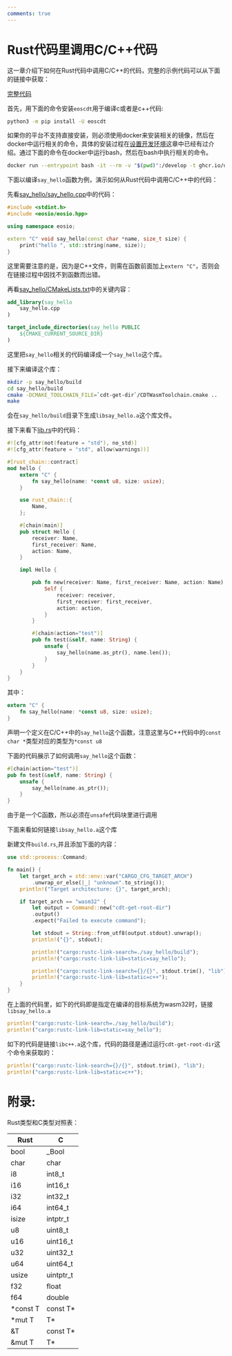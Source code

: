 ```yaml
---
comments: true
---
```


# Rust代码里调用C/C++代码

这一章介绍下如何在Rust代码中调用C/C++的代码，完整的示例代码可以从下面的链接中获取：

[完整代码](https://github.com/learnforpractice/rscdk-book/tree/master/examples/testcallcpp)

首先，用下面的命令安装`eoscdt`用于编译c或者是c++代码:

```bash
python3 -m pip install -U eoscdt
```

如果你的平台不支持直接安装，则必须使用docker来安装相关的镜像，然后在docker中运行相关的命令，具体的安装过程在[设置开发环境](./env.zh.md)这章中已经有过介绍。通过下面的命令在docker中运行bash，然后在bash中执行相关的命令。

```bash
docker run --entrypoint bash -it --rm -v "$(pwd)":/develop -t ghcr.io/uuosio/scdk
```

下面以编译`say_hello`函数为例，演示如何从Rust代码中调用C/C++中的代码：

先看[say_hello/say_hello.cpp](https://github.com/learnforpractice/rscdk-book/blob/master/examples/testcallcpp/say_hello/say_hello.cpp)中的代码：

```cpp
#include <stdint.h>
#include <eosio/eosio.hpp>

using namespace eosio;

extern "C" void say_hello(const char *name, size_t size) {
    print("hello ", std::string(name, size));
}
```

这里需要注意的是，因为是C++文件，则需在函数前面加上`extern "C"`，否则会在链接过程中因找不到函数而出错。

再看[say_hello/CMakeLists.txt](https://github.com/learnforpractice/rscdk-book/blob/master/examples/testcallcpp/say_hello/CMakeLists.txt)中的关键内容：

```cmake
add_library(say_hello
    say_hello.cpp
)

target_include_directories(say_hello PUBLIC
    ${CMAKE_CURRENT_SOURCE_DIR}
)
```

这里把`say_hello`相关的代码编译成一个`say_hello`这个库。

接下来编译这个库：

```bash
mkdir -p say_hello/build
cd say_hello/build
cmake -DCMAKE_TOOLCHAIN_FILE=`cdt-get-dir`/CDTWasmToolchain.cmake ..
make
```

会在`say_hello/build`目录下生成`libsay_hello.a`这个库文件。

接下来看下[lib.rs](https://github.com/learnforpractice/rscdk-book/blob/master/examples/testcallcpp/lib.rs)中的代码：

```rs
#![cfg_attr(not(feature = "std"), no_std)]
#![cfg_attr(feature = "std", allow(warnings))]

#[rust_chain::contract]
mod hello {
    extern "C" {
        fn say_hello(name: *const u8, size: usize);
    }

    use rust_chain::{
        Name,
    };

    #[chain(main)]
    pub struct Hello {
        receiver: Name,
        first_receiver: Name,
        action: Name,
    }

    impl Hello {

        pub fn new(receiver: Name, first_receiver: Name, action: Name) -> Self {
            Self {
                receiver: receiver,
                first_receiver: first_receiver,
                action: action,
            }
        }

        #[chain(action="test")]
        pub fn test(&self, name: String) {
            unsafe {
                say_hello(name.as_ptr(), name.len());
            }
        }
    }
}
```

其中：

```rs
extern "C" {
    fn say_hello(name: *const u8, size: usize);
}
```

声明一个定义在C/C++中的`say_hello`这个函数，注意这里与C++代码中的`const char *`类型对应的类型为`*const u8`

下面的代码展示了如何调用`say_hello`这个函数：

```rs
#[chain(action="test")]
pub fn test(&self, name: String) {
    unsafe {
        say_hello(name.as_ptr());
    }
}
```

由于是一个C函数，所以必须在`unsafe`代码块里进行调用

下面来看如何链接`libsay_hello.a`这个库

新建文件`build.rs`,并且添加下面的内容：

```rs
use std::process::Command;

fn main() {
    let target_arch = std::env::var("CARGO_CFG_TARGET_ARCH")
        .unwrap_or_else(|_| "unknown".to_string());
    println!("Target architecture: {}", target_arch);

    if target_arch == "wasm32" {
        let output = Command::new("cdt-get-root-dir")
        .output()
        .expect("Failed to execute command");

        let stdout = String::from_utf8(output.stdout).unwrap();
        println!("{}", stdout);

        println!("cargo:rustc-link-search=./say_hello/build");
        println!("cargo:rustc-link-lib=static=say_hello");

        println!("cargo:rustc-link-search={}/{}", stdout.trim(), "lib");
        println!("cargo:rustc-link-lib=static=c++");
    }
}
```

在上面的代码里，如下的代码即是指定在编译的目标系统为wasm32时，链接`libsay_hello.a`

```rust
println!("cargo:rustc-link-search=./say_hello/build");
println!("cargo:rustc-link-lib=static=say_hello");  
```

如下的代码是链接`libc++.a`这个库，代码的路径是通过运行`cdt-get-root-dir`这个命令来获取的：

```rust
println!("cargo:rustc-link-search={}/{}", stdout.trim(), "lib");
println!("cargo:rustc-link-lib=static=c++");
```

# 附录:

Rust类型和C类型对照表：

| Rust                     | C                             |
|--------------------------|-------------------------------|
| bool                     | _Bool                         |
| char                     | char                          |
| i8                       | int8_t                        |
| i16                      | int16_t                       |
| i32                      | int32_t                       |
| i64                      | int64_t                       |
| isize                    | intptr_t                      |
| u8                       | uint8_t                       |
| u16                      | uint16_t                      |
| u32                      | uint32_t                      |
| u64                      | uint64_t                      |
| usize                    | uintptr_t                     |
| f32                      | float                         |
| f64                      | double                        |
| *const T                 | const T*                      |
| *mut T                   | T*                            |
| &T                       | const T*                      |
| &mut T                   | T*                            |

